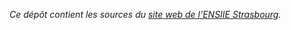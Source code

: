 _Ce dépôt contient les sources du [site web de l'ENSIIE Strasbourg](http://www.ensiie-strasbourg.fr)._